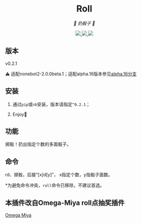 <div align="center">

# Roll

<!-- prettier-ignore-start -->
<!-- markdownlint-disable-next-line MD036 -->
_🎲 扔骰子 🎲_
<!-- prettier-ignore-end -->

</div>

<p align="center">
  
  <a href="https://github.com/KafCoppelia/nonebot_plugin_roll/blob/main/LICENSE">
    <img src="https://img.shields.io/badge/license-MIT-informational">
  </a>
  
  <a href="https://github.com/nonebot/nonebot2">
    <img src="https://img.shields.io/badge/nonebot2-2.0.0beta.1-green">
  </a>
  
  <a href="">
    <img src="https://img.shields.io/badge/release-v0.2.1-orange">
  </a>
  
</p>

</p>

## 版本

v0.2.1

⚠ 适配nonebot2-2.0.0beta.1；适配alpha.16版本参见[alpha.16分支](https://github.com/KafCoppelia/nonebot_plugin_roll/tree/alpha.16)

## 安装

1. 通过`pip`或`nb`安装，版本请指定`^0.2.1`；

2. Enjoy:tada:

## 功能

掷骰！扔出指定个数的多面骰子。

## 命令

rd、掷骰，后接“[x]d[y]”， x指定个数，y指骰子面数。

*为避免命令冲突，`roll`命令已移除，不建议首选。

## 本插件改自Omega-Miya roll点抽奖插件

[Omega Miya](https://github.com/Ailitonia/omega-miya)
